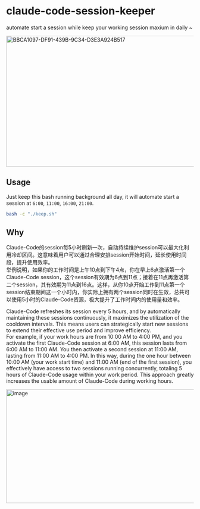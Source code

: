 # claude-code-session-keeper
automate start a session while keep your working session maxium in daily ~

<img width="578" height="352" alt="BBCA1097-DF91-439B-9C34-D3E3A924B517" src="https://github.com/user-attachments/assets/e99f3bff-34a7-4371-a016-43c35f90986a" />

## Usage

Just keep this bash running background all day, it will automate start a session at `6:00`, `11:00`, `16:00`, `21:00`.

```bash
bash -c "./keep.sh"
```

## Why
Claude-Code的session每5小时刷新一次，自动持续维护session可以最大化利用冷却区间。这意味着用户可以通过合理安排session开始时间，延长使用时间段，提升使用效率。  
举例说明，如果你的工作时间是上午10点到下午4点，你在早上6点激活第一个Claude-Code session，这个session有效期为6点到11点；接着在11点再激活第二个session，其有效期为11点到16点。这样，从你10点开始工作到11点第一个session结束期间这一个小时内，你实际上拥有两个session同时在生效，总共可以使用5小时的Claude-Code资源，极大提升了工作时间内的使用量和效率。

Claude-Code refreshes its session every 5 hours, and by automatically maintaining these sessions continuously, it maximizes the utilization of the cooldown intervals. This means users can strategically start new sessions to extend their effective use period and improve efficiency.  
For example, if your work hours are from 10:00 AM to 4:00 PM, and you activate the first Claude-Code session at 6:00 AM, this session lasts from 6:00 AM to 11:00 AM. You then activate a second session at 11:00 AM, lasting from 11:00 AM to 4:00 PM. In this way, during the one hour between 10:00 AM (your work start time) and 11:00 AM (end of the first session), you effectively have access to two sessions running concurrently, totaling 5 hours of Claude-Code usage within your work period. This approach greatly increases the usable amount of Claude-Code during working hours.

<img width="1021" height="306" alt="image" src="https://github.com/user-attachments/assets/7ed9a18c-9322-4320-b6b0-3aea14fdaff2" />
